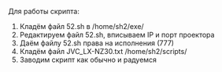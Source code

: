 Для работы скрипта:
1) Кладём файл 52.sh в /home/sh2/exe/
2) Редактируем файл 52.sh, вписываем IP и порт проектора
3) Даём файлу 52.sh права на исполнения (777)
4) Кладём файл JVC_LX-NZ30.txt /home/sh2/scripts/
5) Заводим скрипт как обычно и радуемся